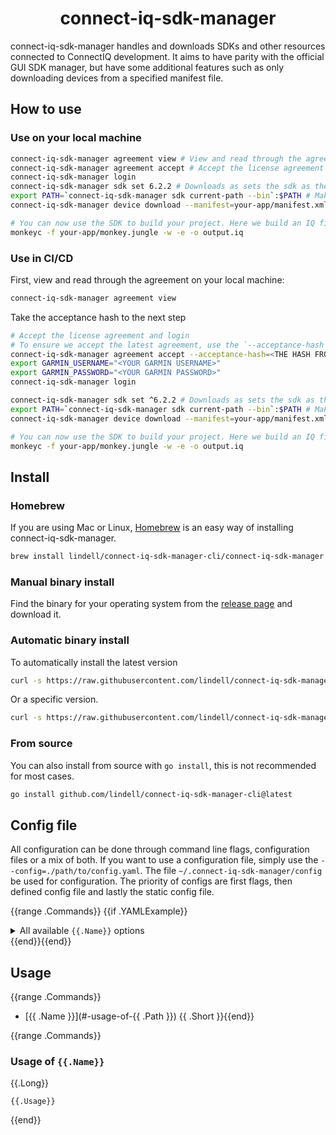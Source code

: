 <h1 align="center">
  connect-iq-sdk-manager
</h1>

connect-iq-sdk-manager handles and downloads SDKs and other resources connected to ConnectIQ development. It aims to have parity with the official GUI SDK manager, but have some additional features such as only downloading devices from a specified manifest file.

## How to use

### Use on your local machine
```bash
connect-iq-sdk-manager agreement view # View and read through the agreement
connect-iq-sdk-manager agreement accept # Accept the license agreement
connect-iq-sdk-manager login
connect-iq-sdk-manager sdk set 6.2.2 # Downloads as sets the sdk as the current one
export PATH=`connect-iq-sdk-manager sdk current-path --bin`:$PATH # Make the SDK binaries can be callable
connect-iq-sdk-manager device download --manifest=your-app/manifest.xml # Download the devices used in your project

# You can now use the SDK to build your project. Here we build an IQ file.
monkeyc -f your-app/monkey.jungle -w -e -o output.iq
```

### Use in CI/CD

First, view and read through the agreement on your local machine:
```bash
connect-iq-sdk-manager agreement view
```

Take the acceptance hash to the next step
```bash
# Accept the license agreement and login
# To ensure we accept the latest agreement, use the `--acceptance-hash` flag
connect-iq-sdk-manager agreement accept --acceptance-hash=<THE HASH FROM THE PREVIOUS STEP>
export GARMIN_USERNAME="<YOUR GARMIN USERNAME>"
export GARMIN_PASSWORD="<YOUR GARMIN PASSWORD>"
connect-iq-sdk-manager login

connect-iq-sdk-manager sdk set ^6.2.2 # Downloads as sets the sdk as the current one
export PATH=`connect-iq-sdk-manager sdk current-path --bin`:$PATH # Make the SDK binaries can be callable
connect-iq-sdk-manager device download --manifest=your-app/manifest.xml # Download the devices used in your project

# You can now use the SDK to build your project. Here we build an IQ file.
monkeyc -f your-app/monkey.jungle -w -e -o output.iq
```

## Install

### Homebrew
If you are using Mac or Linux, [Homebrew](https://brew.sh/) is an easy way of installing connect-iq-sdk-manager.
```bash
brew install lindell/connect-iq-sdk-manager-cli/connect-iq-sdk-manager
```

### Manual binary install
Find the binary for your operating system from the [release page](https://github.com/lindell/connect-iq-sdk-manager-cli/releases) and download it.

### Automatic binary install
To automatically install the latest version
```bash
curl -s https://raw.githubusercontent.com/lindell/connect-iq-sdk-manager-cli/master/install.sh | sh
```
Or a specific version.
```bash
curl -s https://raw.githubusercontent.com/lindell/connect-iq-sdk-manager-cli/master/install.sh | sh -s -- -d vX.X.X
````

### From source
You can also install from source with `go install`, this is not recommended for most cases.
```bash
go install github.com/lindell/connect-iq-sdk-manager-cli@latest
```

## Config file

All configuration can be done through command line flags, configuration files or a mix of both. If you want to use a configuration file, simply use the `--config=./path/to/config.yaml`. The file `~/.connect-iq-sdk-manager/config` be used for configuration. The priority of configs are first flags, then defined config file and lastly the static config file.

{{range .Commands}}
{{if .YAMLExample}}
<details>
  <summary>All available <code>{{.Name}}</code> options</summary>

```yaml
{{ .YAMLExample }}
```
</details>
{{end}}{{end}}

## Usage
{{range .Commands}}
* [{{ .Name }}](#-usage-of-{{ .Path }}) {{ .Short }}{{end}}

{{range .Commands}}
### Usage of `{{.Name}}`
{{.Long}}
```
{{.Usage}}
```

{{end}}
